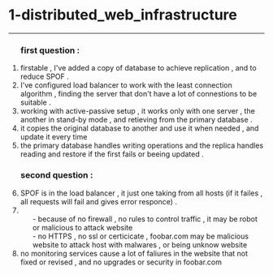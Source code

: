 <h1>1-distributed_web_infrastructure</h1><hr>

<ol>
<ui> <h3> first question : </h3>
<li> firstable , I've added a copy of database to achieve replication , and to reduce SPOF . </li>
<li> I've configured load balancer to work with the least connection algorithm , finding the server that don't have a lot of connestions to be suitable . </li>
<li> working with active-passive setup , it works only with one server , the another in stand-by mode , and retieving from the primary database . </li>
<li> it copies the original database to another and use it when needed , and update it every time </li>
<li> the primary database handles writing operations and the replica handles reading and restore if the first fails or beeing updated . </li>
</ui>
<ui> <h3> second question : </h3>
<li> SPOF is in the load balancer , it just one taking from all hosts (if it failes , all requests will fail and gives error responce) . </li>
<li>
<ul> - because of no firewall , no rules to control traffic , it may be robot or malicious to attack website </ul>
<ul> - no HTTPS , no ssl or certicicate , foobar.com may be malicious website to attack host with malwares , or being unknow website </ul>
</li>
<li> no monitoring services cause a lot of faliures in the website that not fixed or revised , and no upgrades or security in foobar.com </li>
</ui>
</ol>